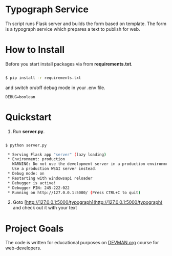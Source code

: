 # Typograph Service

Th script runs Flask server and builds the form based on template. The form is a typograph service which prepares a text to publish for web.


# How to Install

Before you start install packages via from **requirements.txt**.

```bash

$ pip install -r requirements.txt
```

and switch on/off debug mode in your .env file.

```
DEBUG=boolean

```

# Quickstart

1. Run **server.py**.

```bash

$ python server.py

 * Serving Flask app "server" (lazy loading)
 * Environment: production
   WARNING: Do not use the development server in a production environment.
   Use a production WSGI server instead.
 * Debug mode: on
 * Restarting with windowsapi reloader
 * Debugger is active!
 * Debugger PIN: 245-222-022
 * Running on http://127.0.0.1:5000/ (Press CTRL+C to quit)

```

2. Goto [http://127.0.0.1:5000/typograph](http://127.0.0.1:5000/typograph) and check out it with your text


# Project Goals

The code is written for educational purposes on [DEVMAN.org](https://devman.org) course for web-developers.
